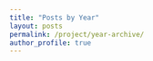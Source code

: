 ```yaml
---
title: "Posts by Year"
layout: posts
permalink: /project/year-archive/
author_profile: true
---
```

